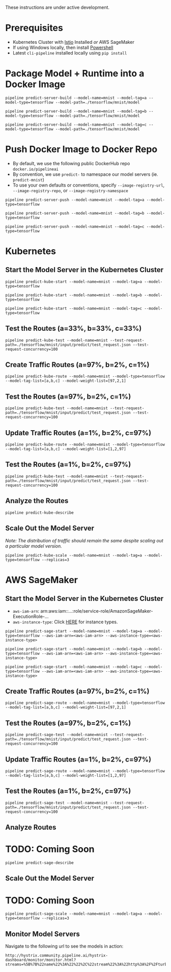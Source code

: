 These instructions are under active development.

# Prerequisites
* Kubernetes Cluster with [Istio](https://istio.io/) Installed *or* AWS SageMaker
* If using Windows locally, then install [Powershell](https://github.com/PowerShell/PowerShell)
* Latest `cli-pipeline` installed locally using `pip install`

# Package Model + Runtime into a Docker Image
```
pipeline predict-server-build --model-name=mnist --model-tag=a --model-type=tensorflow --model-path=./tensorflow/mnist/model
```
```
pipeline predict-server-build --model-name=mnist --model-tag=b --model-type=tensorflow --model-path=./tensorflow/mnist/model
```
```
pipeline predict-server-build --model-name=mnist --model-tag=c --model-type=tensorflow --model-path=./tensorflow/mnist/model
```

# Push Docker Image to Docker Repo
* By default, we use the following public DockerHub repo `docker.io/pipelineai`
* By convention, we use `predict-` to namespace our model servers (ie. `predict-mnist`)
* To use your own defaults or conventions, specify `--image-registry-url`, `--image-registry-repo`, or `--image-registry-namespace`
```
pipeline predict-server-push --model-name=mnist --model-tag=a --model-type=tensorflow
```
```
pipeline predict-server-push --model-name=mnist --model-tag=b --model-type=tensorflow 
```
```
pipeline predict-server-push --model-name=mnist --model-tag=c --model-type=tensorflow 
```

# Kubernetes
## Start the Model Server in the Kubernetes Cluster
```
pipeline predict-kube-start --model-name=mnist --model-tag=a --model-type=tensorflow 
```
```
pipeline predict-kube-start --model-name=mnist --model-tag=b --model-type=tensorflow 
```
```
pipeline predict-kube-start --model-name=mnist --model-tag=c --model-type=tensorflow 
```

## Test the Routes (a=33%, b=33%, c=33%)
```
pipeline predict-kube-test --model-name=mnist --test-request-path=./tensorflow/mnist/input/predict/test_request.json --test-request-concurrency=100
```

## Create Traffic Routes (a=97%, b=2%, c=1%)
```
pipeline predict-kube-route --model-name=mnist --model-type=tensorflow --model-tag-list=[a,b,c] --model-weight-list=[97,2,1]
```

## Test the Routes (a=97%, b=2%, c=1%)
```
pipeline predict-kube-test --model-name=mnist --test-request-path=./tensorflow/mnist/input/predict/test_request.json --test-request-concurrency=100
```

## Update Traffic Routes (a=1%, b=2%, c=97%)
```
pipeline predict-kube-route --model-name=mnist --model-type=tensorflow --model-tag-list=[a,b,c] --model-weight-list=[1,2,97]
```

## Test the Routes (a=1%, b=2%, c=97%)
```
pipeline predict-kube-test --model-name=mnist --test-request-path=./tensorflow/mnist/input/predict/test_request.json --test-request-concurrency=100
```

## Analyze the Routes
```
pipeline predict-kube-describe
```

## Scale Out the Model Server
_Note: The distribution of traffic should remain the same despite scaling out a particular model version._
```
pipeline predict-kube-scale --model-name=mnist --model-tag=a --model-type=tensorflow --replicas=3
```

# AWS SageMaker 
## Start the Model Server in the Kubernetes Cluster
* `aws-iam-arn`: arn:aws:iam::...:role/service-role/AmazonSageMaker-ExecutionRole-...
* `aws-instance-type`: Click [HERE](https://aws.amazon.com/sagemaker/pricing/instance-types/) for instance types.
```
pipeline predict-sage-start --model-name=mnist --model-tag=a --model-type=tensorflow --aws-iam-arn=<aws-iam-arn> --aws-instance-type=<aws-instance-type>
```
```
pipeline predict-sage-start --model-name=mnist --model-tag=b --model-type=tensorflow --aws-iam-arn=<aws-iam-arn> --aws-instance-type=<aws-instance-type>
```
```
pipeline predict-sage-start --model-name=mnist --model-tag=c --model-type=tensorflow --aws-iam-arn=<aws-iam-arn> --aws-instance-type=<aws-instance-type>
```

## Create Traffic Routes (a=97%, b=2%, c=1%)
```
pipeline predict-sage-route --model-name=mnist --model-type=tensorflow --model-tag-list=[a,b,c] --model-weight-list=[97,2,1]
```

## Test the Routes (a=97%, b=2%, c=1%)
```
pipeline predict-sage-test --model-name=mnist --test-request-path=./tensorflow/mnist/input/predict/test_request.json --test-request-concurrency=100
```

## Update Traffic Routes (a=1%, b=2%, c=97%)
```
pipeline predict-sage-route --model-name=mnist --model-type=tensorflow --model-tag-list=[a,b,c] --model-weight-list=[1,2,97]
```

## Test the Routes (a=1%, b=2%, c=97%)
```
pipeline predict-sage-test --model-name=mnist --test-request-path=./tensorflow/mnist/input/predict/test_request.json --test-request-concurrency=100
```

## Analyze Routes
# TODO:  Coming Soon
```
pipeline predict-sage-describe
```

## Scale Out the Model Server
# TODO:  Coming Soon
```
pipeline predict-sage-scale --model-name=mnist --model-tag=a --model-type=tensorflow --replicas=3
```

## Monitor Model Servers
Navigate to the following url to see the models in action:
```
http://hystrix.community.pipeline.ai/hystrix-dashboard/monitor/monitor.html?streams=%5B%7B%22name%22%3A%22%22%2C%22stream%22%3A%22http%3A%2F%2Fturbine.community.pipeline.ai%2Fturbine.stream%22%2C%22auth%22%3A%22%22%2C%22delay%22%3A%22%22%7D%5D
```
